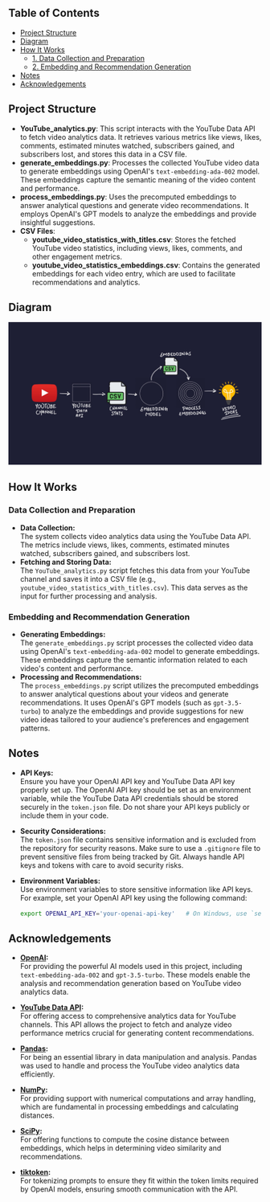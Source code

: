 ## Table of Contents
- [Project Structure](#project-structure)
- [Diagram](#diagram)
- [How It Works](#how-it-works)
  - [1. Data Collection and Preparation](#data-collection-and-preparation)
  - [2. Embedding and Recommendation Generation](#embedding-and-recommendation-generation)
- [Notes](#notes)
- [Acknowledgements](#acknowledgements)

## Project Structure

- **YouTube_analytics.py**: This script interacts with the YouTube Data API to fetch video analytics data. It retrieves various metrics like views, likes, comments, estimated minutes watched, subscribers gained, and subscribers lost, and stores this data in a CSV file.
- **generate_embeddings.py**: Processes the collected YouTube video data to generate embeddings using OpenAI's `text-embedding-ada-002` model. These embeddings capture the semantic meaning of the video content and performance.
- **process_embeddings.py**: Uses the precomputed embeddings to answer analytical questions and generate video recommendations. It employs OpenAI's GPT models to analyze the embeddings and provide insightful suggestions.
- **CSV Files**:  
  - **youtube_video_statistics_with_titles.csv**: Stores the fetched YouTube video statistics, including views, likes, comments, and other engagement metrics.
  - **youtube_video_statistics_embeddings.csv**: Contains the generated embeddings for each video entry, which are used to facilitate recommendations and analytics.
 
## Diagram

![Flow of the app](final.jpg)

## How It Works

### Data Collection and Preparation
- **Data Collection:**  
  The system collects video analytics data using the YouTube Data API. The metrics include views, likes, comments, estimated minutes watched, subscribers gained, and subscribers lost.
- **Fetching and Storing Data:**  
  The `YouTube_analytics.py` script fetches this data from your YouTube channel and saves it into a CSV file (e.g., `youtube_video_statistics_with_titles.csv`). This data serves as the input for further processing and analysis.

### Embedding and Recommendation Generation
- **Generating Embeddings:**  
  The `generate_embeddings.py` script processes the collected video data using OpenAI's `text-embedding-ada-002` model to generate embeddings. These embeddings capture the semantic information related to each video's content and performance.
- **Processing and Recommendations:**  
  The `process_embeddings.py` script utilizes the precomputed embeddings to answer analytical questions about your videos and generate recommendations. It uses OpenAI's GPT models (such as `gpt-3.5-turbo`) to analyze the embeddings and provide suggestions for new video ideas tailored to your audience's preferences and engagement patterns.

## Notes

- **API Keys:**  
  Ensure you have your OpenAI API key and YouTube Data API key properly set up. The OpenAI API key should be set as an environment variable, while the YouTube Data API credentials should be stored securely in the `token.json` file. Do not share your API keys publicly or include them in your code.

- **Security Considerations:**  
  The `token.json` file contains sensitive information and is excluded from the repository for security reasons. Make sure to use a `.gitignore` file to prevent sensitive files from being tracked by Git. Always handle API keys and tokens with care to avoid security risks.

- **Environment Variables:**  
  Use environment variables to store sensitive information like API keys. For example, set your OpenAI API key using the following command:
  ```bash
  export OPENAI_API_KEY='your-openai-api-key'   # On Windows, use `set` instead of `export`
  ```

## Acknowledgements

- **[OpenAI](https://openai.com):**  
  For providing the powerful AI models used in this project, including `text-embedding-ada-002` and `gpt-3.5-turbo`. These models enable the analysis and recommendation generation based on YouTube video analytics data.

- **[YouTube Data API](https://developers.google.com/youtube/v3):**  
  For offering access to comprehensive analytics data for YouTube channels. This API allows the project to fetch and analyze video performance metrics crucial for generating content recommendations.

- **[Pandas](https://pandas.pydata.org):**  
  For being an essential library in data manipulation and analysis. Pandas was used to handle and process the YouTube video analytics data efficiently.

- **[NumPy](https://numpy.org):**  
  For providing support with numerical computations and array handling, which are fundamental in processing embeddings and calculating distances.

- **[SciPy](https://scipy.org):**  
  For offering functions to compute the cosine distance between embeddings, which helps in determining video similarity and recommendations.

- **[tiktoken](https://github.com/openai/tiktoken):**  
  For tokenizing prompts to ensure they fit within the token limits required by OpenAI models, ensuring smooth communication with the API.




